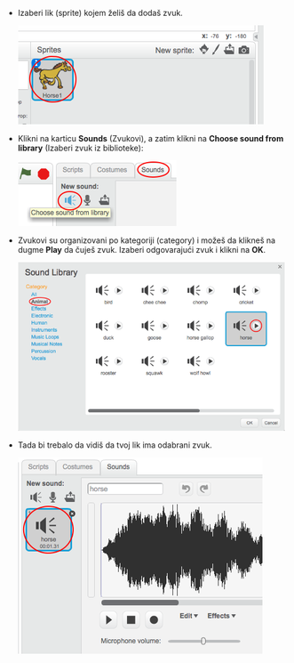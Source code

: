 + Izaberi lik (sprite) kojem želiš da dodaš zvuk.
    
    ![screenshot](images/sprite-select.png)

+ Klikni na karticu **Sounds** (Zvukovi), a zatim klikni na **Choose sound from library** (Izaberi zvuk iz biblioteke):
    
    ![screenshot](images/import-sound.png)

+ Zvukovi su organizovani po kategoriji (category) i možeš da klikneš na dugme **Play** da čuješ zvuk. Izaberi odgovarajući zvuk i klikni na **OK**.
    
    ![screenshot](images/choose-sound.png)

+ Tada bi trebalo da vidiš da tvoj lik ima odabrani zvuk.
    
    ![screenshot](images/sound-imported.png)
